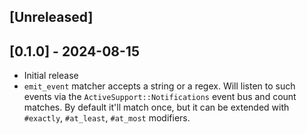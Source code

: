 ## [Unreleased]

## [0.1.0] - 2024-08-15

- Initial release
- `emit_event` matcher accepts a string or a regex. Will listen to such events
  via the `ActiveSupport::Notifications` event bus and count matches. By
  default it'll match once, but it can be extended with `#exactly`,
  `#at_least`, `#at_most` modifiers.

